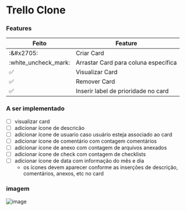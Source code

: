 # Trello Clone

### Features

| Feito                | Feature                              |
| -------------------- | ------------------------------------ |
| :&#x2705:            | Criar Card                           |
| :white_uncheck_mark: | Arrastar Card para coluna específica |
| :white_check_mark:   | Visualizar Card                      |
| :white_check_mark:   | Remover Card                         |
| :white_check_mark:   | Inserir label de prioridade no card  |

### A ser implementado

- [ ] visualizar card
- [ ] adicionar ícone de descricão
- [ ] adicionar ícone de usuario caso usuário esteja associado ao card
- [ ] adicionar ícone de comentário com contagem comentários
- [ ] adicionar ícone de anexo com contagem de arquivos anexados
- [ ] adicionar ícone de check com contagem de checklists
- [ ] adicionar ícone de data com informação do mês e dia
  - os ícones devem aparecer conforme as inserções de descrição, comentários, anexos, etc no card

### imagem

![image](https://user-images.githubusercontent.com/28652407/147904510-c48125e8-aa14-4cc0-89c0-3fead3435df4.png)

